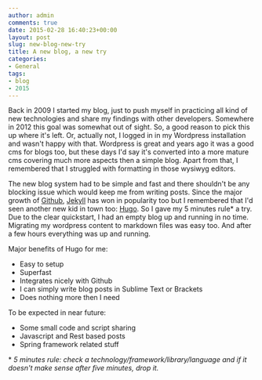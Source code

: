 ```yaml
---
author: admin
comments: true
date: 2015-02-28 16:40:23+00:00
layout: post
slug: new-blog-new-try
title: A new blog, a new try
categories:
- General
tags:
- blog
- 2015
---
```


Back in 2009 I started my blog, just to push myself in practicing all kind of new technologies and share my findings with other developers. Somewhere in 2012 this goal was somewhat out of sight. So, a good reason to pick this up where it's left. Or, actually not, I logged in in my Wordpress installation and wasn't happy with that. Wordpress is great and years ago it was a good cms for blogs too, but these days I'd say it's converted into a more mature cms covering much more aspects then a simple blog. Apart from that, I remembered that I struggled with formatting in those wysiwyg editors.

The new blog system had to be simple and fast and there shouldn't be any blocking issue which would keep me from writing posts. Since the major growth of [Github](http://github.com/), [Jekyll](http://jekyllrb.com/) has won in popularity too but I remembered that I'd seen another new kid in town too: [Hugo](http://www.gohugo.io). So I gave my 5 minutes rule* a try. Due to the clear quickstart, I had an empty blog up and running in no time. Migrating my wordpress content to markdown files was easy too. And after a few hours everything was up and running.

Major benefits of Hugo for me:

- Easy to setup
- Superfast
- Integrates nicely with Github
- I can simply write blog posts in Sublime Text or Brackets
- Does nothing more then I need

To be expected in near future:

- Some small code and script sharing
- Javascript and Rest based posts
- Spring framework related stuff

\* *5 minutes rule: check a technology/framework/library/language and if it doesn't make sense after five minutes, drop it.*
